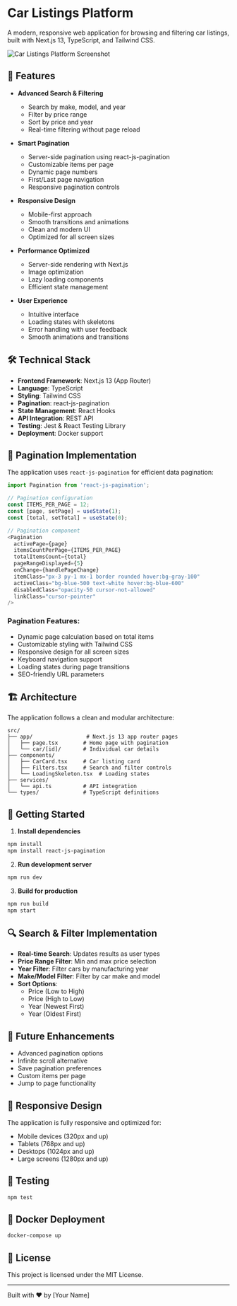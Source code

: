 # Car Listings Platform

A modern, responsive web application for browsing and filtering car listings, built with Next.js 13, TypeScript, and Tailwind CSS.

![Car Listings Platform Screenshot](screenshot.png)

## 🚀 Features

- **Advanced Search & Filtering**
  - Search by make, model, and year
  - Filter by price range
  - Sort by price and year
  - Real-time filtering without page reload

- **Smart Pagination**
  - Server-side pagination using react-js-pagination
  - Customizable items per page
  - Dynamic page numbers
  - First/Last page navigation
  - Responsive pagination controls

- **Responsive Design**
  - Mobile-first approach
  - Smooth transitions and animations
  - Clean and modern UI
  - Optimized for all screen sizes

- **Performance Optimized**
  - Server-side rendering with Next.js
  - Image optimization
  - Lazy loading components
  - Efficient state management

- **User Experience**
  - Intuitive interface
  - Loading states with skeletons
  - Error handling with user feedback
  - Smooth animations and transitions

## 🛠️ Technical Stack

- **Frontend Framework**: Next.js 13 (App Router)
- **Language**: TypeScript
- **Styling**: Tailwind CSS
- **Pagination**: react-js-pagination
- **State Management**: React Hooks
- **API Integration**: REST API
- **Testing**: Jest & React Testing Library
- **Deployment**: Docker support

## 📖 Pagination Implementation

The application uses `react-js-pagination` for efficient data pagination:

```typescript
import Pagination from 'react-js-pagination';

// Pagination configuration
const ITEMS_PER_PAGE = 12;
const [page, setPage] = useState(1);
const [total, setTotal] = useState(0);

// Pagination component
<Pagination
  activePage={page}
  itemsCountPerPage={ITEMS_PER_PAGE}
  totalItemsCount={total}
  pageRangeDisplayed={5}
  onChange={handlePageChange}
  itemClass="px-3 py-1 mx-1 border rounded hover:bg-gray-100"
  activeClass="bg-blue-500 text-white hover:bg-blue-600"
  disabledClass="opacity-50 cursor-not-allowed"
  linkClass="cursor-pointer"
/>
```

### Pagination Features:
- Dynamic page calculation based on total items
- Customizable styling with Tailwind CSS
- Responsive design for all screen sizes
- Keyboard navigation support
- Loading states during page transitions
- SEO-friendly URL parameters

## 🏗️ Architecture

The application follows a clean and modular architecture:

```
src/
├── app/                 # Next.js 13 app router pages
│   ├── page.tsx        # Home page with pagination
│   └── car/[id]/       # Individual car details
├── components/         
│   ├── CarCard.tsx     # Car listing card
│   ├── Filters.tsx     # Search and filter controls
│   └── LoadingSkeleton.tsx  # Loading states
├── services/           
│   └── api.ts          # API integration
└── types/              # TypeScript definitions
```

## 🚀 Getting Started

1. **Install dependencies**
```bash
npm install
npm install react-js-pagination
```

2. **Run development server**
```bash
npm run dev
```

3. **Build for production**
```bash
npm run build
npm start
```

## 🔍 Search & Filter Implementation

- **Real-time Search**: Updates results as user types
- **Price Range Filter**: Min and max price selection
- **Year Filter**: Filter cars by manufacturing year
- **Make/Model Filter**: Filter by car make and model
- **Sort Options**: 
  - Price (Low to High)
  - Price (High to Low)
  - Year (Newest First)
  - Year (Oldest First)

## 🎯 Future Enhancements

- Advanced pagination options
- Infinite scroll alternative
- Save pagination preferences
- Custom items per page
- Jump to page functionality

## 📱 Responsive Design

The application is fully responsive and optimized for:
- Mobile devices (320px and up)
- Tablets (768px and up)
- Desktops (1024px and up)
- Large screens (1280px and up)

## 🧪 Testing

```bash
npm test
```

## 🐳 Docker Deployment

```bash
docker-compose up
```

## 📄 License

This project is licensed under the MIT License.

---

Built with ❤️ by [Your Name]
